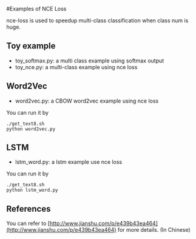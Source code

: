 #Examples of NCE Loss

nce-loss is used to speedup multi-class classification when class num is huge.

## Toy example

* toy_softmax.py: a multi class example using softmax output
* toy_nce.py: a multi-class example using nce loss

## Word2Vec

* word2vec.py: a CBOW word2vec example using nce loss

You can run it by

```
./get_text8.sh
python word2vec.py

```

## LSTM

* lstm_word.py: a lstm example use nce loss

You can run it by

```
./get_text8.sh
python lstm_word.py
```

## References

You can refer to [http://www.jianshu.com/p/e439b43ea464](http://www.jianshu.com/p/e439b43ea464) for more details. (In Chinese)
